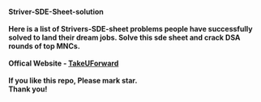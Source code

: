 <b>Striver-SDE-Sheet-solution<b><br> <br>
Here is a list of Strivers-SDE-sheet problems people have successfully solved to land their dream jobs. Solve this sde sheet and crack DSA rounds of top MNCs.
<br><br> Offical Website - <a href="https://takeuforward.org/">TakeUForward</a> <br>
<br> <b>If you like this repo, Please mark star.<br>
Thank you!<b>
